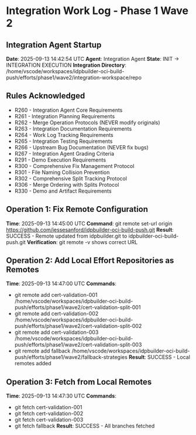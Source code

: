 # Integration Work Log - Phase 1 Wave 2

## Integration Agent Startup
**Date**: 2025-09-13 14:42:54 UTC
**Agent**: Integration Agent
**State**: INIT → INTEGRATION EXECUTION
**Integration Directory**: /home/vscode/workspaces/idpbuilder-oci-build-push/efforts/phase1/wave2/integration-workspace/repo

## Rules Acknowledged
- R260 - Integration Agent Core Requirements
- R261 - Integration Planning Requirements
- R262 - Merge Operation Protocols (NEVER modify originals)
- R263 - Integration Documentation Requirements
- R264 - Work Log Tracking Requirements
- R265 - Integration Testing Requirements
- R266 - Upstream Bug Documentation (NEVER fix bugs)
- R267 - Integration Agent Grading Criteria
- R291 - Demo Execution Requirements
- R300 - Comprehensive Fix Management Protocol
- R301 - File Naming Collision Prevention
- R302 - Comprehensive Split Tracking Protocol
- R306 - Merge Ordering with Splits Protocol
- R330 - Demo and Artifact Requirements

## Operation 1: Fix Remote Configuration
**Time**: 2025-09-13 14:45:00 UTC
**Command**: git remote set-url origin https://github.com/jessesanford/idpbuilder-oci-build-push.git
**Result**: SUCCESS - Remote updated from idpbuilder.git to idpbuilder-oci-build-push.git
**Verification**: git remote -v shows correct URL

## Operation 2: Add Local Effort Repositories as Remotes
**Time**: 2025-09-13 14:47:00 UTC
**Commands**:
- git remote add cert-validation-001 /home/vscode/workspaces/idpbuilder-oci-build-push/efforts/phase1/wave2/cert-validation-split-001
- git remote add cert-validation-002 /home/vscode/workspaces/idpbuilder-oci-build-push/efforts/phase1/wave2/cert-validation-split-002
- git remote add cert-validation-003 /home/vscode/workspaces/idpbuilder-oci-build-push/efforts/phase1/wave2/cert-validation-split-003
- git remote add fallback /home/vscode/workspaces/idpbuilder-oci-build-push/efforts/phase1/wave2/fallback-strategies
**Result**: SUCCESS - Local remotes added

## Operation 3: Fetch from Local Remotes
**Time**: 2025-09-13 14:47:30 UTC
**Commands**:
- git fetch cert-validation-001
- git fetch cert-validation-002
- git fetch cert-validation-003
- git fetch fallback
**Result**: SUCCESS - All branches fetched
